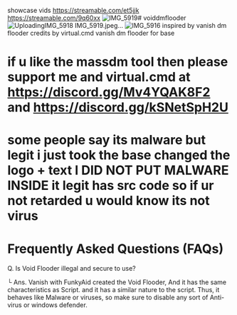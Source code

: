 showcase vids
https://streamable.com/et5jjk
https://streamable.com/9q60xx
![IMG_5919](https://github.com/user-attachments/assets/57dbac7c-23d6-4426-b7e2-5d1e745af934)# voiddmflooder
![Uploading![IMG_5918](https://github.com/user-attachments/assets/03aa2a46-8cbe-45f5-961c-75dd6b2b52c2)
 IMG_5919.jpeg…]()
![IMG_5916](https://github.com/user-attachments/assets/38e63071-4197-4e4a-aafb-24cfc97c57f9)
inspired by vanish dm flooder
credits by virtual.cmd vanish dm flooder for base 
 # if u like the massdm tool then please support me and virtual.cmd at https://discord.gg/Mv4YQAK8F2 and https://discord.gg/kSNetSpH2U
# some people say its malware but legit i just took the base changed the logo + text I DID NOT PUT MALWARE INSIDE it legit has src code so if ur not retarded u would know its not virus
# Frequently Asked Questions (FAQs)

Q. Is Void Flooder illegal and secure to use?

└ Ans. Vanish with FunkyAid created the Void Flooder, And it has the same characteristics as Script. and it has a similar nature to the script. Thus, it behaves like Malware or viruses, so make sure to disable any sort of Anti-virus or windows defender.
